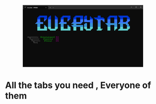 <div align="center">
  <img alt="logo" height="200px" src="assets/Screenshot 2024-09-26 060913.png">
</div>

# All the tabs you need , Everyone of them
